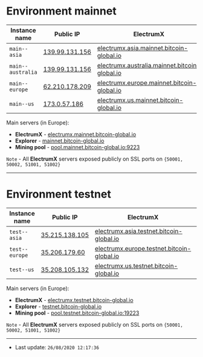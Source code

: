 # Environment mainnet

Instance name | Public IP | ElectrumX | Explorer | Mining pool
--- | --- | --- | --- | ---
`main--asia` | [139.99.131.156](139.99.131.156) | [electrumx.asia.mainnet.bitcoin-global.io](electrumx.asia.mainnet.bitcoin-global.io) | [explorer.asia.mainnet.bitcoin-global.io](https://explorer.asia.mainnet.bitcoin-global.io) | [pool.asia.mainnet.bitcoin-global.io:9223](http://pool.asia.mainnet.bitcoin-global.io:9223)
`main--australia` | [139.99.131.156](139.99.131.156) | [electrumx.australia.mainnet.bitcoin-global.io](electrumx.australia.mainnet.bitcoin-global.io) | [explorer.australia.mainnet.bitcoin-global.io](https://explorer.australia.mainnet.bitcoin-global.io) | [pool.australia.mainnet.bitcoin-global.io:9223](http://pool.australia.mainnet.bitcoin-global.io:9223)
`main--europe` | [62.210.178.209](62.210.178.209) | [electrumx.europe.mainnet.bitcoin-global.io](electrumx.europe.mainnet.bitcoin-global.io) | [explorer.europe.mainnet.bitcoin-global.io](https://explorer.europe.mainnet.bitcoin-global.io) | [pool.europe.mainnet.bitcoin-global.io:9223](http://pool.europe.mainnet.bitcoin-global.io:9223)
`main--us` | [173.0.57.186](173.0.57.186) | [electrumx.us.mainnet.bitcoin-global.io](electrumx.us.mainnet.bitcoin-global.io) | [explorer.us.mainnet.bitcoin-global.io](https://explorer.us.mainnet.bitcoin-global.io) | [pool.us.mainnet.bitcoin-global.io:9223](http://pool.us.mainnet.bitcoin-global.io:9223)

Main servers (in Europe):
* **ElectrumX** - [electrumx.mainnet.bitcoin-global.io](http://electrumx.mainnet.bitcoin-global.io)
* **Explorer** - [mainnet.bitcoin-global.io](https://mainnet.bitcoin-global.io)
* **Mining pool** - [pool.mainnet.bitcoin-global.io:9223](http://pool.mainnet.bitcoin-global.io:9223)


`Note` - All **ElectrumX** servers exposed publicly on SSL ports on `{50001, 50002, 51001, 51002}`

---

# Environment testnet

Instance name | Public IP | ElectrumX | Explorer | Mining pool
--- | --- | --- | --- | ---
`test--asia` | [35.215.138.105](35.215.138.105) | [electrumx.asia.testnet.bitcoin-global.io](electrumx.asia.testnet.bitcoin-global.io) | [explorer.asia.testnet.bitcoin-global.io](https://explorer.asia.testnet.bitcoin-global.io) | [pool.asia.testnet.bitcoin-global.io:19223](http://pool.asia.testnet.bitcoin-global.io:19223)
`test--europe` | [35.206.179.60](35.206.179.60) | [electrumx.europe.testnet.bitcoin-global.io](electrumx.europe.testnet.bitcoin-global.io) | [explorer.europe.testnet.bitcoin-global.io](https://explorer.europe.testnet.bitcoin-global.io) | [pool.europe.testnet.bitcoin-global.io:19223](http://pool.europe.testnet.bitcoin-global.io:19223)
`test--us` | [35.208.105.132](35.208.105.132) | [electrumx.us.testnet.bitcoin-global.io](electrumx.us.testnet.bitcoin-global.io) | [explorer.us.testnet.bitcoin-global.io](https://explorer.us.testnet.bitcoin-global.io) | [pool.us.testnet.bitcoin-global.io:19223](http://pool.us.testnet.bitcoin-global.io:19223)

Main servers (in Europe):
* **ElectrumX** - [electrumx.testnet.bitcoin-global.io](http://electrumx.testnet.bitcoin-global.io)
* **Explorer** - [testnet.bitcoin-global.io](https://testnet.bitcoin-global.io)
* **Mining pool** - [pool.testnet.bitcoin-global.io:19223](http://pool.testnet.bitcoin-global.io:19223)


`Note` - All **ElectrumX** servers exposed publicly on SSL ports on `{50001, 50002, 51001, 51002}`

---


* Last update: `26/08/2020 12:17:36`
